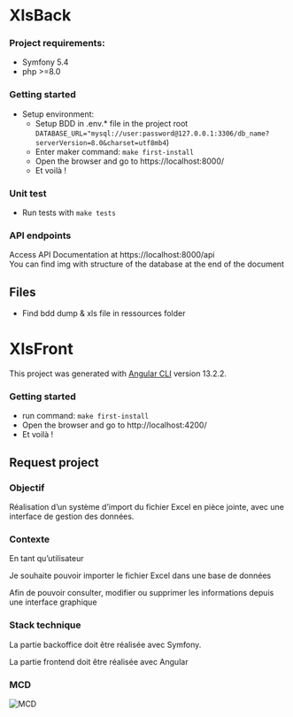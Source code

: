 # XlsBack

### Project requirements:
* Symfony 5.4
* php >=8.0

### Getting started
* Setup environment:
    * Setup BDD in .env.* file in the project root `DATABASE_URL="mysql://user:password@127.0.0.1:3306/db_name?serverVersion=8.0&charset=utf8mb4`)
    * Enter maker command:  `make first-install`
    * Open the browser and go to https://localhost:8000/
    * Et voilà !

### Unit test
* Run tests with `make tests`


### API endpoints
Access API Documentation at https://localhost:8000/api
<br>
You can find img with structure of the database at the end of the document
<br>

## Files
* Find bdd dump & xls file in ressources folder


# XlsFront
This project was generated with [Angular CLI](https://github.com/angular/angular-cli) version 13.2.2.

### Getting started
* run command: `make first-install`
* Open the browser and go to http://localhost:4200/
* Et voilà !


## Request project

### Objectif

Réalisation d’un système d’import du fichier Excel en pièce jointe, avec une interface de gestion des données.


### Contexte

En tant qu’utilisateur

Je souhaite pouvoir importer le fichier Excel dans une base de données

Afin de pouvoir consulter, modifier ou supprimer les informations depuis une interface graphique


### Stack technique

La partie backoffice doit être réalisée avec Symfony.

La partie frontend doit être réalisée avec Angular

### MCD
![MCD](https://buathieralexandre.dev/img/MCD_xmlImport.png "MCD")
